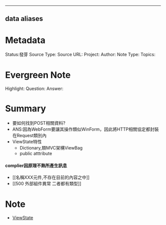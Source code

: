 
---
data
aliases
---
# Metadata
Status:發芽
Source Type:
Source URL:
Project:
Author:
Note Type:
Topics:

# Evergreen Note
Highlight:
Question:
Answer:
# Summary
- 要如何找到POST相關資料?
- ANS:因為WebForm要讓其操作類似WinForm，因此將HTTP相關協定都封裝在Request類別內
- ViewState特性
  - Dictionary,類MVC架構ViewBag
  - public atttribute
#### complier因原理不熟所產生訊息
- [[名稱XXX元件,不存在目前的內容之中]]
- [[500 外部組件異常 二者都有類型]]
# Note
- [ViewState](https://www.cnblogs.com/wphl-27/p/5666547.html)



